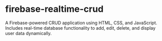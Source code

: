# firebase-realtime-crud
A Firebase-powered CRUD application using HTML, CSS, and JavaScript. Includes real-time database functionality to add, edit, delete, and display user data dynamically.
